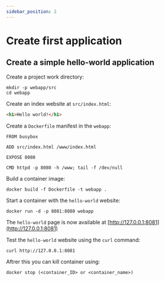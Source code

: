 ```yaml
---
sidebar_position: 2
---
```


# Create first application

## Create a simple hello-world application

Create a project work directory:

```shell
mkdir -p webapp/src
cd webapp
```

Create an index website at `src/index.html`:

```html title="src/index.html"
<h1>Hello world!</h1>
```

Create a `Dockerfile` manifest in the `webapp`:

```docker title="./Dockerfile"
FROM busybox

ADD src/index.html /www/index.html

EXPOSE 8080

CMD httpd -p 8080 -h /www; tail -f /dev/null
```

Build a container image:

```shell
docker build -f Dockerfile -t webapp .
```

Start a container with the `hello-world` website:

```shell
docker run -d -p 8081:8080 webapp
```
The `hello-world` page is now available at [http://127.0.0.1:8081](http://127.0.0.1:8081)

Test the `hello-world` website using the `curl` command:

```shell
curl http://127.0.0.1:8081
```
Aftrer this you can kill container using:
```shell
docker stop (<container_ID> or <container_name>)
```

